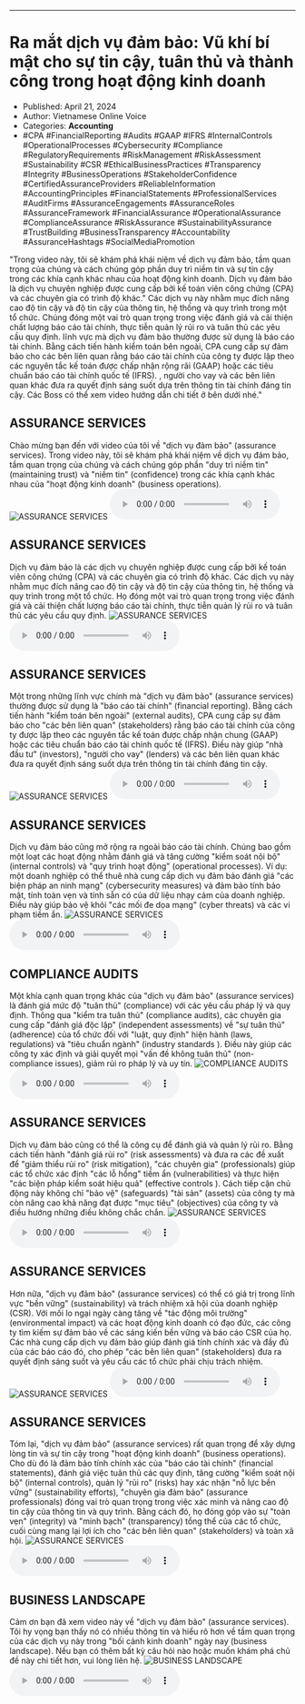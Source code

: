 
---

# Ra mắt dịch vụ đảm bảo: Vũ khí bí mật cho sự tin cậy, tuân thủ và thành công trong hoạt động kinh doanh

- Published: April 21, 2024
- Author: Vietnamese Online Voice
- Categories: **Accounting**
- #CPA #FinancialReporting #Audits #GAAP #IFRS #InternalControls #OperationalProcesses #Cybersecurity #Compliance #RegulatoryRequirements #RiskManagement #RiskAssessment #Sustainability #CSR #EthicalBusinessPractices #Transparency #Integrity #BusinessOperations #StakeholderConfidence #CertifiedAssuranceProviders #ReliableInformation #AccountingPrinciples #FinancialStatements #ProfessionalServices #AuditFirms #AssuranceEngagements #AssuranceRoles #AssuranceFramework #FinancialAssurance #OperationalAssurance #ComplianceAssurance #RiskAssurance #SustainabilityAssurance #TrustBuilding #BusinessTransparency #Accountability #AssuranceHashtags #SocialMediaPromotion

"Trong video này, tôi sẽ khám phá khái niệm về dịch vụ đảm bảo, tầm quan trọng của chúng và cách chúng góp phần duy trì niềm tin và sự tin cậy trong các khía cạnh khác nhau của hoạt động kinh doanh. Dịch vụ đảm bảo là dịch vụ chuyên nghiệp được cung cấp bởi kế toán viên công chứng (CPA) và các chuyên gia có trình độ khác." Các dịch vụ này nhằm mục đích nâng cao độ tin cậy và độ tin cậy của thông tin, hệ thống và quy trình trong một tổ chức. Chúng đóng một vai trò quan trọng trong việc đánh giá và cải thiện chất lượng báo cáo tài chính, thực tiễn quản lý rủi ro và tuân thủ các yêu cầu quy định. lĩnh vực mà dịch vụ đảm bảo thường được sử dụng là báo cáo tài chính. Bằng cách tiến hành kiểm toán bên ngoài, CPA cung cấp sự đảm bảo cho các bên liên quan rằng báo cáo tài chính của công ty được lập theo các nguyên tắc kế toán được chấp nhận rộng rãi (GAAP) hoặc các tiêu chuẩn báo cáo tài chính quốc tế (IFRS). , người cho vay và các bên liên quan khác đưa ra quyết định sáng suốt dựa trên thông tin tài chính đáng tin cậy. Các Boss có thể xem video hướng dẫn chi tiết ở bên dưới nhé."


## ASSURANCE SERVICES

Chào mừng bạn đến với video của tôi về "dịch vụ đảm bảo" (assurance services). Trong video này, tôi sẽ khám phá khái niệm về dịch vụ đảm bảo, tầm quan trọng của chúng và cách chúng góp phần "duy trì niềm tin" (maintaining trust) và "niềm tin" (confidence) trong các khía cạnh khác nhau của "hoạt động kinh doanh" (business operations).
![ASSURANCE SERVICES](https://http-archiver-apis-production-80.schnworks.com/storage/images/transitions/2024-04-21/transition-4942560925-Montserrat-Black-880E4F.jpg)
<audio controls>
    <source src="https://http-archiver-apis-production-80.schnworks.com/storage/audio/file-5514863805.mp3" type="audio/mpeg">
</audio>



## ASSURANCE SERVICES

Dịch vụ đảm bảo là các dịch vụ chuyên nghiệp được cung cấp bởi kế toán viên công chứng (CPA) và các chuyên gia có trình độ khác. Các dịch vụ này nhằm mục đích nâng cao độ tin cậy và độ tin cậy của thông tin, hệ thống và quy trình trong một tổ chức. Họ đóng một vai trò quan trọng trong việc đánh giá và cải thiện chất lượng báo cáo tài chính, thực tiễn quản lý rủi ro và tuân thủ các yêu cầu quy định.
![ASSURANCE SERVICES](https://http-archiver-apis-production-80.schnworks.com/storage/images/transitions/2024-04-21/transition-30532108897-Montserrat-Black-673AB7.jpg)
<audio controls>
    <source src="https://http-archiver-apis-production-80.schnworks.com/storage/audio/file-22449436620.mp3" type="audio/mpeg">
</audio>



## ASSURANCE SERVICES

Một trong những lĩnh vực chính mà "dịch vụ đảm bảo" (assurance services) thường được sử dụng là "báo cáo tài chính" (financial reporting). Bằng cách tiến hành "kiểm toán bên ngoài" (external audits), CPA cung cấp sự đảm bảo cho "các bên liên quan" (stakeholders) rằng báo cáo tài chính của công ty được lập theo các nguyên tắc kế toán được chấp nhận chung (GAAP) hoặc các tiêu chuẩn báo cáo tài chính quốc tế (IFRS). Điều này giúp "nhà đầu tư" (investors), "người cho vay" (lenders) và các bên liên quan khác đưa ra quyết định sáng suốt dựa trên thông tin tài chính đáng tin cậy.
![ASSURANCE SERVICES](https://http-archiver-apis-production-80.schnworks.com/storage/images/transitions/2024-04-21/transition-18394974477-Montserrat-Regular-673AB7.jpg)
<audio controls>
    <source src="https://http-archiver-apis-production-80.schnworks.com/storage/audio/file-19887024908.mp3" type="audio/mpeg">
</audio>



## ASSURANCE SERVICES

Dịch vụ đảm bảo cũng mở rộng ra ngoài báo cáo tài chính. Chúng bao gồm một loạt các hoạt động nhằm đánh giá và tăng cường "kiểm soát nội bộ" (internal controls) và "quy trình hoạt động" (operational processes). Ví dụ: một doanh nghiệp có thể thuê nhà cung cấp dịch vụ đảm bảo đánh giá "các biện pháp an ninh mạng" (cybersecurity measures) và đảm bảo tính bảo mật, tính toàn vẹn và tính sẵn có của dữ liệu nhạy cảm của doanh nghiệp. Điều này giúp bảo vệ khỏi "các mối đe dọa mạng" (cyber threats) và các vi phạm tiềm ẩn.
![ASSURANCE SERVICES](https://http-archiver-apis-production-80.schnworks.com/storage/images/transitions/2024-04-21/transition-38560061859-Montserrat-Bold-303F9F.jpg)
<audio controls>
    <source src="https://http-archiver-apis-production-80.schnworks.com/storage/audio/file-8096627669.mp3" type="audio/mpeg">
</audio>



## COMPLIANCE AUDITS

Một khía cạnh quan trọng khác của "dịch vụ đảm bảo" (assurance services) là đánh giá mức độ "tuân thủ" (compliance) với các yêu cầu pháp lý và quy định. Thông qua "kiểm tra tuân thủ" (compliance audits), các chuyên gia cung cấp "đánh giá độc lập" (independent assessments) về "sự tuân thủ" (adherence) của tổ chức đối với "luật, quy định" hiện hành (laws, regulations) và "tiêu chuẩn ngành" (industry standards ). Điều này giúp các công ty xác định và giải quyết mọi "vấn đề không tuân thủ" (non-compliance issues), giảm rủi ro pháp lý và uy tín.
![COMPLIANCE AUDITS](https://http-archiver-apis-production-80.schnworks.com/storage/images/transitions/2024-04-21/transition-6150824701-Montserrat-Medium-9C27B0.jpg)
<audio controls>
    <source src="https://http-archiver-apis-production-80.schnworks.com/storage/audio/file-23901774777.mp3" type="audio/mpeg">
</audio>



## ASSURANCE SERVICES

Dịch vụ đảm bảo cũng có thể là công cụ để đánh giá và quản lý rủi ro. Bằng cách tiến hành "đánh giá rủi ro" (risk assessments) và đưa ra các đề xuất để "giảm thiểu rủi ro" (risk mitigation), "các chuyên gia" (professionals) giúp các tổ chức xác định "các lỗ hổng" tiềm ẩn (vulnerabilities) và thực hiện "các biện pháp kiểm soát hiệu quả" (effective controls ). Cách tiếp cận chủ động này không chỉ "bảo vệ" (safeguards) "tài sản" (assets) của công ty mà còn nâng cao khả năng đạt được "mục tiêu" (objectives) của công ty và điều hướng những điều không chắc chắn.
![ASSURANCE SERVICES](https://http-archiver-apis-production-80.schnworks.com/storage/images/transitions/2024-04-21/transition-14227794132-Montserrat-Bold-303F9F.jpg)
<audio controls>
    <source src="https://http-archiver-apis-production-80.schnworks.com/storage/audio/file-4813032644.mp3" type="audio/mpeg">
</audio>



## ASSURANCE SERVICES

Hơn nữa, "dịch vụ đảm bảo" (assurance services) có thể có giá trị trong lĩnh vực "bền vững" (sustainability) và trách nhiệm xã hội của doanh nghiệp (CSR). Với mối lo ngại ngày càng tăng về "tác động môi trường" (environmental impact) và các hoạt động kinh doanh có đạo đức, các công ty tìm kiếm sự đảm bảo về các sáng kiến ​​bền vững và báo cáo CSR của họ. Các nhà cung cấp dịch vụ đảm bảo giúp đánh giá tính chính xác và đầy đủ của các báo cáo đó, cho phép "các bên liên quan" (stakeholders) đưa ra quyết định sáng suốt và yêu cầu các tổ chức phải chịu trách nhiệm.
![ASSURANCE SERVICES](https://http-archiver-apis-production-80.schnworks.com/storage/images/transitions/2024-04-21/transition-36175190787-Montserrat-Medium-4A148C.jpg)
<audio controls>
    <source src="https://http-archiver-apis-production-80.schnworks.com/storage/audio/file-49519703286.mp3" type="audio/mpeg">
</audio>



## ASSURANCE SERVICES

Tóm lại, "dịch vụ đảm bảo" (assurance services) rất quan trọng để xây dựng lòng tin và sự tin cậy trong "hoạt động kinh doanh" (business operations). Cho dù đó là đảm bảo tính chính xác của "báo cáo tài chính" (financial statements), đánh giá việc tuân thủ các quy định, tăng cường "kiểm soát nội bộ" (internal controls), quản lý "rủi ro" (risks) hay xác nhận "nỗ lực bền vững" (sustainability efforts), "chuyên gia đảm bảo" (assurance professionals) đóng vai trò quan trọng trong việc xác minh và nâng cao độ tin cậy của thông tin và quy trình. Bằng cách đó, họ đóng góp vào sự "toàn vẹn" (integrity) và "minh bạch" (transparency) tổng thể của các tổ chức, cuối cùng mang lại lợi ích cho "các bên liên quan" (stakeholders) và toàn xã hội.
![ASSURANCE SERVICES](https://http-archiver-apis-production-80.schnworks.com/storage/images/transitions/2024-04-21/transition-37148962241-Montserrat-ExtraBold-4A148C.jpg)
<audio controls>
    <source src="https://http-archiver-apis-production-80.schnworks.com/storage/audio/file-4624260569.mp3" type="audio/mpeg">
</audio>



## BUSINESS LANDSCAPE

Cảm ơn bạn đã xem video này về "dịch vụ đảm bảo" (assurance services). Tôi hy vọng bạn thấy nó có nhiều thông tin và hiểu rõ hơn về tầm quan trọng của các dịch vụ này trong "bối cảnh kinh doanh" ngày nay (business landscape). Nếu bạn có thêm bất kỳ câu hỏi nào hoặc muốn khám phá chủ đề này chi tiết hơn, vui lòng liên hệ.
![BUSINESS LANDSCAPE](https://http-archiver-apis-production-80.schnworks.com/storage/images/transitions/2024-04-21/transition--24398924375-Montserrat-Medium-880E4F.jpg)
<audio controls>
    <source src="https://http-archiver-apis-production-80.schnworks.com/storage/audio/file-7029241111.mp3" type="audio/mpeg">
</audio>

